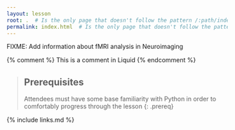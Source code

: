 ```yaml
---
layout: lesson
root: .  # Is the only page that doesn't follow the pattern /:path/index.html
permalink: index.html  # Is the only page that doesn't follow the pattern /:path/index.html
---
```

FIXME: Add information about fMRI analysis in Neuroimaging

<!-- this is an html comment -->

{% comment %} This is a comment in Liquid {% endcomment %}

> ## Prerequisites
>
> Attendees must have some base familiarity with Python in order to comfortably progress through the lesson
{: .prereq}

{% include links.md %}

